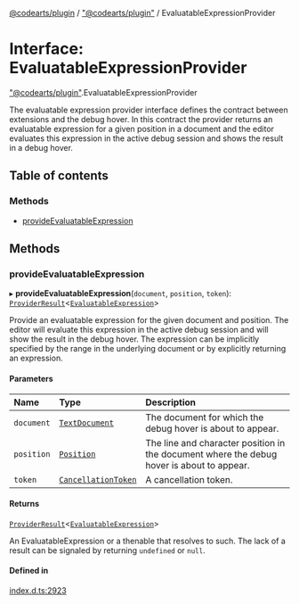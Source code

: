 [@codearts/plugin](../README.md) / ["@codearts/plugin"](../modules/_codearts_plugin_.md) / EvaluatableExpressionProvider

# Interface: EvaluatableExpressionProvider

["@codearts/plugin"](../modules/_codearts_plugin_.md).EvaluatableExpressionProvider

The evaluatable expression provider interface defines the contract between extensions and
the debug hover. In this contract the provider returns an evaluatable expression for a given position
in a document and the editor evaluates this expression in the active debug session and shows the result in a debug hover.

## Table of contents

### Methods

- [provideEvaluatableExpression](codearts_plugin_.EvaluatableExpressionProvider.md#provideevaluatableexpression)

## Methods

### provideEvaluatableExpression

▸ **provideEvaluatableExpression**(`document`, `position`, `token`): [`ProviderResult`](../modules/_codearts_plugin_.md#providerresult)<[`EvaluatableExpression`](../classes/codearts_plugin_.EvaluatableExpression.md)\>

Provide an evaluatable expression for the given document and position.
The editor will evaluate this expression in the active debug session and will show the result in the debug hover.
The expression can be implicitly specified by the range in the underlying document or by explicitly returning an expression.

#### Parameters

| Name | Type | Description |
| :------ | :------ | :------ |
| `document` | [`TextDocument`](codearts_plugin_.TextDocument.md) | The document for which the debug hover is about to appear. |
| `position` | [`Position`](../classes/codearts_plugin_.Position.md) | The line and character position in the document where the debug hover is about to appear. |
| `token` | [`CancellationToken`](codearts_plugin_.CancellationToken.md) | A cancellation token. |

#### Returns

[`ProviderResult`](../modules/_codearts_plugin_.md#providerresult)<[`EvaluatableExpression`](../classes/codearts_plugin_.EvaluatableExpression.md)\>

An EvaluatableExpression or a thenable that resolves to such. The lack of a result can be
signaled by returning `undefined` or `null`.

#### Defined in

[index.d.ts:2923](https://github.com/xyz-fish/cloudide-plugin-api/blob/9927cd6/index.d.ts#L2923)
